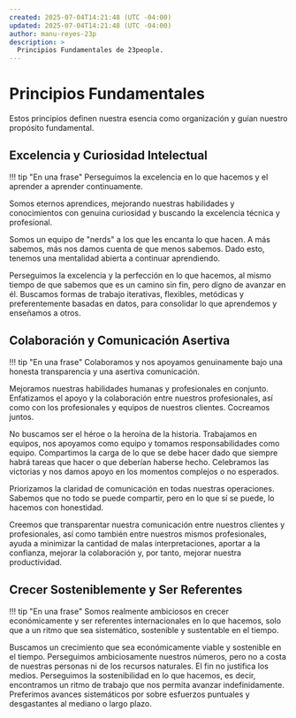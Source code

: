 ```yaml
---
created: 2025-07-04T14:21:48 (UTC -04:00)
updated: 2025-07-04T14:21:48 (UTC -04:00)
author: manu-reyes-23p
description: >
  Principios Fundamentales de 23people.
---
```


# Principios Fundamentales

Estos principios definen nuestra esencia como organización y guían nuestro propósito fundamental.

## Excelencia y Curiosidad Intelectual

!!! tip "En una frase"
    Perseguimos la excelencia en lo que hacemos y el aprender a aprender continuamente.

Somos eternos aprendices, mejorando nuestras habilidades y conocimientos con genuina curiosidad y buscando la excelencia técnica y profesional.

Somos un equipo de "nerds" a los que les encanta lo que hacen. A más sabemos, más nos damos cuenta de que menos sabemos. Dado esto, tenemos una mentalidad abierta a continuar aprendiendo.

Perseguimos la excelencia y la perfección en lo que hacemos, al mismo tiempo de que sabemos que es un camino sin fin, pero digno de avanzar en él. Buscamos formas de trabajo iterativas, flexibles, metódicas y preferentemente basadas en datos, para consolidar lo que aprendemos y enseñamos a otros.

## Colaboración y Comunicación Asertiva

!!! tip "En una frase"
    Colaboramos y nos apoyamos genuinamente bajo una honesta transparencia y una asertiva comunicación.

Mejoramos nuestras habilidades humanas y profesionales en conjunto. Enfatizamos el apoyo y la colaboración entre nuestros profesionales, así como con los profesionales y equipos de nuestros clientes. Cocreamos juntos.

No buscamos ser el héroe o la heroína de la historia. Trabajamos en equipos, nos apoyamos como equipo y tomamos responsabilidades como equipo. Compartimos la carga de lo que se debe hacer dado que siempre habrá tareas que hacer o que deberían haberse hecho. Celebramos las victorias y nos damos apoyo en los momentos complejos o no esperados.

Priorizamos la claridad de comunicación en todas nuestras operaciones. Sabemos que no todo se puede compartir, pero en lo que sí se puede, lo hacemos con honestidad.

Creemos que transparentar nuestra comunicación entre nuestros clientes y profesionales, así como también entre nuestros mismos profesionales, ayuda a minimizar la cantidad de malas interpretaciones, aportar a la confianza, mejorar la colaboración y, por tanto, mejorar nuestra productividad.

## Crecer Sosteniblemente y Ser Referentes

!!! tip "En una frase"
    Somos realmente ambiciosos en crecer económicamente y ser referentes internacionales en lo que hacemos, solo que a un ritmo que sea sistemático, sostenible y sustentable en el tiempo.

Buscamos un crecimiento que sea económicamente viable y sostenible en el tiempo. Perseguimos ambiciosamente nuestros números, pero no a costa de nuestras personas ni de los recursos naturales. El fin no justifica los medios.
Perseguimos la sostenibilidad en lo que hacemos, es decir, encontramos un ritmo de trabajo que nos permita avanzar indefinidamente. Preferimos avances sistemáticos por sobre esfuerzos puntuales y desgastantes al mediano o largo plazo.
